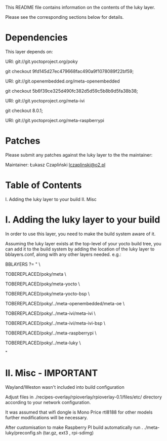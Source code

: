 This README file contains information on the contents of the
luky layer.

Please see the corresponding sections below for details.


Dependencies
============

This layer depends on:

  URI: git://git.yoctoproject.org/poky

  git checkout 9fd145d27ec479668fac490a9f1078089f22bf59;


  URI: git://git.openembedded.org/meta-openembedded
 
  git checkout 5b6f39ce325d490fc382d5d59c5b8b9d5fa38b38;


  URI: git://git.yoctoproject.org/meta-ivi

  git checkout 8.0.1;


  URI: git://git.yoctoproject.org/meta-raspberrypi


Patches
=======

Please submit any patches against the luky layer to the
the maintainer:

Maintainer: Łukasz Czapliński <lczaplinski@o2.pl>


Table of Contents
=================

  I. Adding the luky layer to your build
 II. Misc


I. Adding the luky layer to your build
=================================================

In order to use this layer, you need to make the build system aware of
it.

Assuming the luky layer exists at the top-level of your
yocto build tree, you can add it to the build system by adding the
location of the luky layer to bblayers.conf, along with any
other layers needed. e.g.:

BBLAYERS ?= " \

  TOBEREPLACED/poky/meta \

  TOBEREPLACED/poky/meta-yocto \

  TOBEREPLACED/poky/meta-yocto-bsp \

  TOBEREPLACED/poky/../meta-openembedded/meta-oe \

  TOBEREPLACED/poky/../meta-ivi/meta-ivi \

  TOBEREPLACED/poky/../meta-ivi/meta-ivi-bsp \

  TOBEREPLACED/poky/../meta-raspberrypi \

  TOBEREPLACED/poky/../meta-luky \

  "

II. Misc - IMPORTANT
========

Wayland/Weston wasn't included into build configuration

Adjust files in ./recipes-overlay/rpioverlay/rpioverlay-0.1/files/etc/ directory
according to your network configuration.

It was assumed that wifi dongle is Mono Price rtl8188 for other models further
modifications will be necessary.

After customisation to make Raspberry PI build automatically run . ./meta-luky/preconfig.sh
(tar.gz, ext3 , rpi-sdimg)

